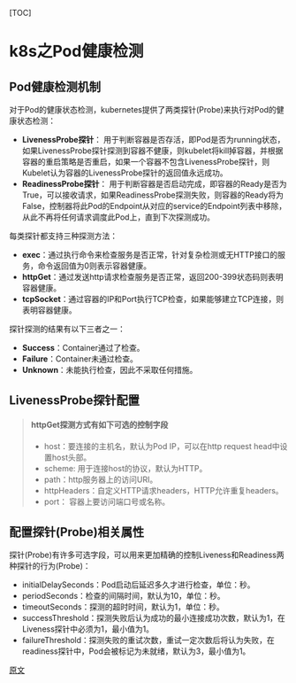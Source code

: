 [TOC]
# k8s之Pod健康检测

## Pod健康检测机制
对于Pod的健康状态检测，kubernetes提供了两类探针(Probe)来执行对Pod的健康状态检测：
- **LivenessProbe探针**：
用于判断容器是否存活，即Pod是否为running状态，如果LivenessProbe探针探测到容器不健康，则kubelet将kill掉容器，并根据容器的重启策略是否重启，如果一个容器不包含LivenessProbe探针，则Kubelet认为容器的LivenessProbe探针的返回值永远成功。
- **ReadinessProbe探针**：
用于判断容器是否启动完成，即容器的Ready是否为True，可以接收请求，如果ReadinessProbe探测失败，则容器的Ready将为False，控制器将此Pod的Endpoint从对应的service的Endpoint列表中移除，从此不再将任何请求调度此Pod上，直到下次探测成功。

每类探针都支持三种探测方法：

- **exec**：通过执行命令来检查服务是否正常，针对复杂检测或无HTTP接口的服务，命令返回值为0则表示容器健康。
- **httpGet**：通过发送http请求检查服务是否正常，返回200-399状态码则表明容器健康。
- **tcpSocket**：通过容器的IP和Port执行TCP检查，如果能够建立TCP连接，则表明容器健康。

探针探测的结果有以下三者之一：
- **Success**：Container通过了检查。
- **Failure**：Container未通过检查。
- **Unknown**：未能执行检查，因此不采取任何措施。

## LivenessProbe探针配置

> #### httpGet探测方式有如下可选的控制字段
> - host：要连接的主机名，默认为Pod IP，可以在http request head中设置host头部。
> - scheme: 用于连接host的协议，默认为HTTP。
> - path：http服务器上的访问URI。
> - httpHeaders：自定义HTTP请求headers，HTTP允许重复headers。
> - port： 容器上要访问端口号或名称。


## 配置探针(Probe)相关属性
探针(Probe)有许多可选字段，可以用来更加精确的控制Liveness和Readiness两种探针的行为(Probe)：

- initialDelaySeconds：Pod启动后延迟多久才进行检查，单位：秒。
- periodSeconds：检查的间隔时间，默认为10，单位：秒。
- timeoutSeconds：探测的超时时间，默认为1，单位：秒。
- successThreshold：探测失败后认为成功的最小连接成功次数，默认为1，在Liveness探针中必须为1，最小值为1。
- failureThreshold：探测失败的重试次数，重试一定次数后将认为失败，在readiness探针中，Pod会被标记为未就绪，默认为3，最小值为1。

[原文](https://blog.51cto.com/newfly/2137136)